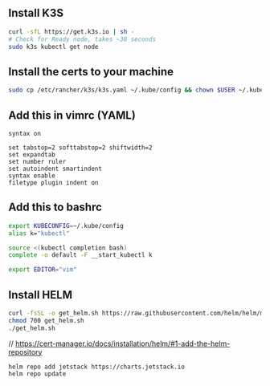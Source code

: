 ## Install K3S

```bash
curl -sfL https://get.k3s.io | sh -
# Check for Ready node, takes ~30 seconds
sudo k3s kubectl get node
```

## Install the certs to your machine

```bash
sudo cp /etc/rancher/k3s/k3s.yaml ~/.kube/config && chown $USER ~/.kube/config && chmod 600 ~/.kube/config && export KUBECONFIG=~/.kube/config
```

## Add this in vimrc (YAML)

```vimrc
syntax on

set tabstop=2 softtabstop=2 shiftwidth=2
set expandtab
set number ruler
set autoindent smartindent
syntax enable
filetype plugin indent on
```

## Add this to bashrc

```bash
export KUBECONFIG=~/.kube/config
alias k="kubectl"

source <(kubectl completion bash)
complete -o default -F __start_kubectl k

export EDITOR="vim"
```

## Install HELM

```bash
curl -fsSL -o get_helm.sh https://raw.githubusercontent.com/helm/helm/main/scripts/get-helm-3
chmod 700 get_helm.sh
./get_helm.sh
```

// https://cert-manager.io/docs/installation/helm/#1-add-the-helm-repository

```bash
helm repo add jetstack https://charts.jetstack.io
helm repo update
```